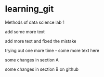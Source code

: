 # learning_git


Methods of data science lab 1

add some more text

add more text and fixed the mistake

trying out one more time - some more text here 

some changes in section A

some changes in section B on github
